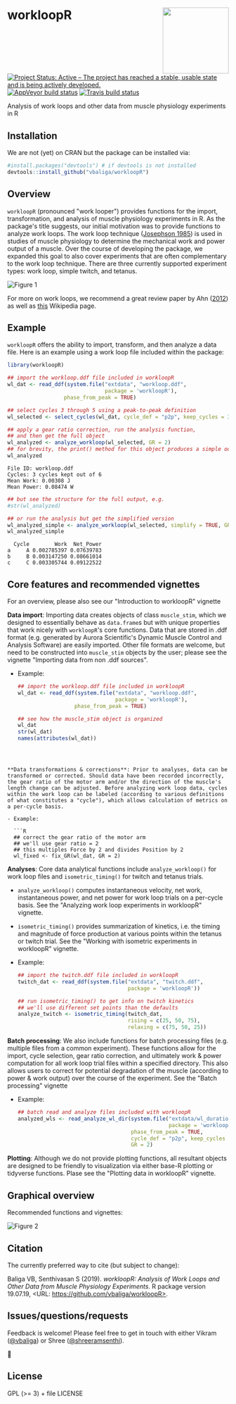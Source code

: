 workloopR <img src="images/workloopR_icon_300dpi.png" align="right" width="150px"/>
=======================================================================================

  <!-- badges: start -->
[![Project Status: Active – The project has reached a stable, usable state and is being actively developed.](https://www.repostatus.org/badges/latest/active.svg)](https://www.repostatus.org/#active)  [![AppVeyor build status](https://ci.appveyor.com/api/projects/status/github/vbaliga/workloopR?branch=master&svg=true)](https://ci.appveyor.com/project/vbaliga/workloopR)  [![Travis build status](https://travis-ci.org/vbaliga/workloopR.svg?branch=master)](https://travis-ci.org/vbaliga/workloopR)
  <!-- badges: end -->

Analysis of work loops and other data from muscle physiology experiments in R




## Installation
We are not (yet) on CRAN but the package can be installed via:
``` r
#install.packages("devtools") # if devtools is not installed
devtools::install_github("vbaliga/workloopR")
```



## Overview

`workloopR` (pronounced "work looper") provides functions for the import, transformation, and analysis of muscle physiology experiments in R. As the package's title suggests, our initial motivation was to provide functions to analyze work loops. The work loop technique ([Josephson 1985](https://jeb.biologists.org/content/114/1/493)) is used in studies of muscle physiology to determine the mechanical work and power output of a muscle. Over the course of developing the package, we expanded this goal to also cover experiments that are often complementary to the work loop technique. There are three currently supported experiment types: work loop, simple twitch, and tetanus.

![Figure 1](/images/fig1_workloop.png)

For more on work loops, we recommend a great review paper by Ahn ([2012](https://dx.doi.org/10.1242/jeb.062752)) as well as [this](https://en.wikipedia.org/wiki/Work_loop) Wikipedia page.



## Example

`workloopR` offers the ability to import, transform, and then analyze a data file. Here is an example using a work loop file included within the package:

```r
library(workloopR)

## import the workloop.ddf file included in workloopR
wl_dat <- read_ddf(system.file("extdata", "workloop.ddf", 
                               package = 'workloopR'),
                  phase_from_peak = TRUE)

## select cycles 3 through 5 using a peak-to-peak definition
wl_selected <- select_cycles(wl_dat, cycle_def = "p2p", keep_cycles = 3:5)

## apply a gear ratio correction, run the analysis function, 
## and then get the full object
wl_analyzed <- analyze_workloop(wl_selected, GR = 2)
## for brevity, the print() method for this object produces a simple output
wl_analyzed
```
	File ID: workloop.ddf
	Cycles: 3 cycles kept out of 6
	Mean Work: 0.00308 J
	Mean Power: 0.08474 W
```r
## but see the structure for the full output, e.g.
#str(wl_analyzed)

## or run the analysis but get the simplified version
wl_analyzed_simple <- analyze_workloop(wl_selected, simplify = TRUE, GR = 2)
wl_analyzed_simple
```
	  Cycle        Work  Net_Power
	a     A 0.002785397 0.07639783
	b     B 0.003147250 0.08661014
	c     C 0.003305744 0.09122522



## Core features and recommended vignettes

For an overview, please also see our "Introduction to workloopR" vignette

**Data import**: Importing data creates objects of class `muscle_stim`, which we designed to essentially behave as `data.frame`s but with unique properties that work nicely with ``workloopR``'s core functions. Data that are stored in .ddf format (e.g. generated by Aurora Scientific's Dynamic Muscle Control and Analysis Software) are easily imported. Other file formats are welcome, but need to be constructed into `muscle_stim` objects by the user; please see the vignette "Importing data from non .ddf sources".

- Example:

  ```R
  ## import the workloop.ddf file included in workloopR
  wl_dat <- read_ddf(system.file("extdata", "workloop.ddf", 
                                 package = 'workloopR'),
                    phase_from_peak = TRUE)
  
  ## see how the muscle_stim object is organized
  wl_dat
  str(wl_dat)
  names(attributes(wl_dat))
  ```
```
  
  

**Data transformations & corrections**: Prior to analyses, data can be transformed or corrected. Should data have been recorded incorrectly, the gear ratio of the motor arm and/or the direction of the muscle's length change can be adjusted. Before analyzing work loop data, cycles within the work loop can be labeled (according to various definitions of what constitutes a "cycle"), which allows calculation of metrics on a per-cycle basis.

- Example:

  ```R
  ## correct the gear ratio of the motor arm
  ## we'll use gear ratio = 2
  ## this multiples Force by 2 and divides Position by 2
  wl_fixed <- fix_GR(wl_dat, GR = 2)
```

  

**Analyses**: Core data analytical functions include ``analyze_workloop()`` for work loop files and ``isometric_timing()`` for twitch and tetanus trials.

- ``analyze_workloop()`` computes instantaneous velocity, net work, instantaneous power, and net power for work loop trials on a per-cycle basis. See the "Analyzing work loop experiments in workloopR" vignette.

- ``isometric_timing()`` provides summarization of kinetics, i.e. the timing and magnitude of force production at various points within the tetanus or twitch trial. See the "Working with isometric experiments in workloopR" vignette.

- Example:

  ```R
  ## import the twitch.ddf file included in workloopR
  twitch_dat <- read_ddf(system.file("extdata", "twitch.ddf",
                                     package = 'workloopR'))
  
  ## run isometric_timing() to get info on twitch kinetics
  ## we'll use different set points than the defaults
  analyze_twitch <- isometric_timing(twitch_dat,
                                     rising = c(25, 50, 75),
                                     relaxing = c(75, 50, 25))
  ```

  

**Batch processing**: We also include functions for batch processing files (e.g. multiple files from a common experiment). These functions allow for the import, cycle selection, gear ratio correction, and ultimately work & power computation for all work loop trial files within a specified directory.  This also allows users to correct for potential degradation of the muscle (according to power & work output) over the course of the experiment. See the "Batch processing" vignette

- Example: 

  ```R
  ## batch read and analyze files included with workloopR
  analyzed_wls <- read_analyze_wl_dir(system.file("extdata/wl_duration_trials",
                                                  package = 'workloopR'),
                                      phase_from_peak = TRUE,
                                      cycle_def = "p2p", keep_cycles = 2:4,
                                      GR = 2)
  ```




**Plotting**: Although we do not provide plotting functions, all resultant objects are designed to be friendly to visualization via either base-R plotting or tidyverse functions. Plase see the "Plotting data in workloopR" vignette.



## Graphical overview

Recommended functions and vignettes:

![Figure 2](/images/fig2_flowchart.png)



## Citation

The currently preferred way to cite (but subject to change):

Baliga VB, Senthivasan S (2019). _workloopR: Analysis of Work Loops and Other Data from Muscle
Physiology Experiments_. R package version
19.07.19, <URL: https://github.com/vbaliga/workloopR>.



## Issues/questions/requests

Feedback is welcome! Please feel free to get in touch with either Vikram ([@vbaliga](https://github.com/vbaliga)) or Shree ([@shreeramsenthi](https://github.com/shreeramsenthi)).

🐢



## License

GPL (>= 3) + file LICENSE
